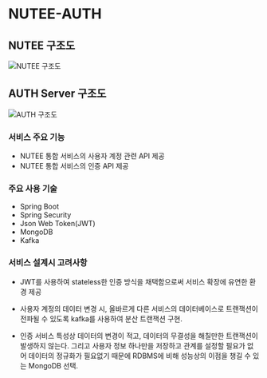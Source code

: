 # NUTEE-AUTH
## NUTEE 구조도
![NUTEE 구조도](https://user-images.githubusercontent.com/47442178/108618442-96779080-7461-11eb-819e-c8dd855a8070.jpg)

## AUTH Server 구조도
![AUTH 구조도](https://user-images.githubusercontent.com/47442178/112944378-b3dd0000-916d-11eb-8a34-be4ca74d2e30.png)

### 서비스 주요 기능
- NUTEE 통합 서비스의 사용자 계정 관련 API 제공   
- NUTEE 통합 서비스의 인증 API 제공

### 주요 사용 기술
- Spring Boot
- Spring Security
- Json Web Token(JWT)
- MongoDB
- Kafka

### 서비스 설계시 고려사항
- JWT를 사용하여 stateless한 인증 방식을 채택함으로써 서비스 확장에 유연한 환경 제공   


- 사용자 계정의 데이터 변경 시, 올바르게 다른 서비스의 데이터베이스로 트랜잭션이 전파될 수 있도록 kafka를 사용하여 분산 트랜잭션 구현.   


- 인증 서비스 특성상 데이터의 변경이 적고, 데이터의 무결성을 해칠만한 트랜잭션이 발생하지 않는다. 그리고 사용자 정보 하나만을 저장하고 관계를 설정할 필요가 없어 데이터의 정규화가 필요없기 때문에 RDBMS에 비해 성능상의 이점을 챙길 수 있는 MongoDB 선택.


